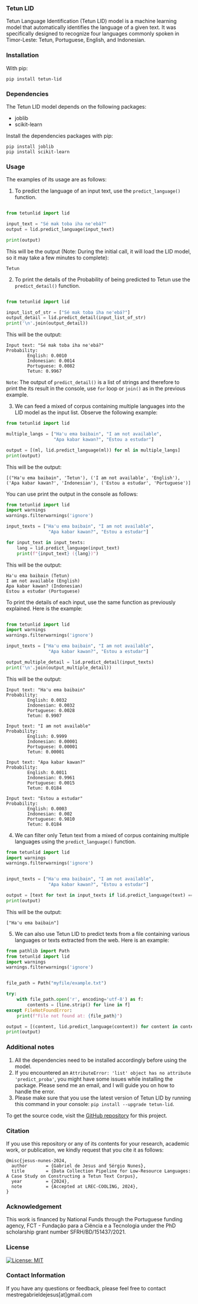 ### Tetun LID
Tetun Language Identification (Tetun LID) model is a machine learning model that automatically identifies the language of a given text. It was specifically designed to recognize four languages commonly spoken in Timor-Leste: Tetun, Portuguese, English, and Indonesian.

### Installation

With pip:

```
pip install tetun-lid
```

### Dependencies

The Tetun LID model depends on the following packages:

* joblib
* scikit-learn

Install the dependencies packages with pip:

```
pip install joblib
pip install scikit-learn
```

### Usage

The examples of its usage are as follows:

1. To predict the language of an input text, use the `predict_language()` function.

```python

from tetunlid import lid

input_text = "Sé mak toba iha ne'ebá?"
output = lid.predict_language(input_text)

print(output)
```


This will be the output (Note: During the initial call, it will load the LID model, so it may take a few minutes to complete):

```
Tetun
```

2. To print the details of the Probability of being predicted to Tetun use the `predict_detail()` function.

```python

from tetunlid import lid

input_list_of_str = ["Sé mak toba iha ne'ebá?"]
output_detail = lid.predict_detail(input_list_of_str)
print('\n'.join(output_detail))
```

This will be the output:

```
Input text: "Sé mak toba iha ne'ebá?"
Probability:
        English: 0.0010
        Indonesian: 0.0014
        Portuguese: 0.0082
        Tetun: 0.9967
```

`Note`: The output of `predict_detail()` is a list of strings and therefore to print the its result in the console, use `for` loop or `join()` as in the previous example.

3. We can feed a mixed of corpus containing multiple languages into the LID model as the input list. Observe the following example:

```python
from tetunlid import lid

multiple_langs = ["Ha'u ema baibain", "I am not available",
                  "Apa kabar kawan?", "Estou a estudar"]

output = [(ml, lid.predict_language(ml)) for ml in multiple_langs]
print(output)
```

This will be the output:

```
[("Ha'u ema baibain", 'Tetun'), ('I am not available', 'English'), ('Apa kabar kawan?', 'Indonesian'), ('Estou a estudar', 'Portuguese')]
```

You can use print the output in the console as follows:

```python
from tetunlid import lid
import warnings
warnings.filterwarnings('ignore')

input_texts = ["Ha'u ema baibain", "I am not available",
                "Apa kabar kawan?", "Estou a estudar"]

for input_text in input_texts:
    lang = lid.predict_language(input_text)
    print(f"{input_text} ({lang})")
```

This will be the output:

```
Ha'u ema baibain (Tetun)
I am not available (English)
Apa kabar kawan? (Indonesian)
Estou a estudar (Portuguese)
```

To print the details of each input, use the same function as previously explained. Here is the example:

```python

from tetunlid import lid
import warnings
warnings.filterwarnings('ignore')

input_texts = ["Ha'u ema baibain", "I am not available",
                "Apa kabar kawan?", "Estou a estudar"]

output_multiple_detail = lid.predict_detail(input_texts)
print('\n'.join(output_multiple_detail))
```

This will be the output:

```
Input text: "Ha'u ema baibain"
Probability:
        English: 0.0032
        Indonesian: 0.0032
        Portuguese: 0.0028
        Tetun: 0.9907

Input text: "I am not available"
Probability:
        English: 0.9999
        Indonesian: 0.00001
        Portuguese: 0.00001
        Tetun: 0.00001

Input text: "Apa kabar kawan?"
Probability:
        English: 0.0011
        Indonesian: 0.9961
        Portuguese: 0.0015
        Tetun: 0.0184

Input text: "Estou a estudar"
Probability:
        English: 0.0003
        Indonesian: 0.002
        Portuguese: 0.9810
        Tetun: 0.0184
```

4. We can filter only Tetun text from a mixed of corpus containing multiple languages using the `predict_language()` function.

```python
from tetunlid import lid
import warnings
warnings.filterwarnings('ignore')


input_texts = ["Ha'u ema baibain", "I am not available",
                "Apa kabar kawan?", "Estou a estudar"]

output = [text for text in input_texts if lid.predict_language(text) == 'Tetun']
print(output)
```

This will be the output:

```
["Ha'u ema baibain"]
```

5. We can also use Tetun LID to predict texts from a file containing various languages or texts extracted from the web. Here is an example:

```python
from pathlib import Path
from tetunlid import lid
import warnings
warnings.filterwarnings('ignore')


file_path = Path("myfile/example.txt")

try:
    with file_path.open('r', encoding='utf-8') as f:
        contents = [line.strip() for line in f]
except FileNotFoundError:
    print(f"File not found at: {file_path}")

output = [(content, lid.predict_language(content)) for content in contents]
print(output)
```

### Additional notes

1. All the dependencies need to be installed accordingly before using the model.
2. If you encountered an `AttributeError: 'list' object has no attribute 'predict_proba'`, you might have some issues while installing the package. Please send me an email, and I will guide you on how to handle the error.
3. Please make sure that you use the latest version of Tetun LID by running this command in your console: `pip install --upgrade tetun-lid`.

To get the source code, visit the [GitHub repository](https://github.com/borulilitimornews/tetun-lid) for this project.


### Citation
If you use this repository or any of its contents for your research, academic work, or publication, we kindly request that you cite it as follows:

````
@misc{jesus-nunes-2024,
  author       = {Gabriel de Jesus and Sérgio Nunes},
  title        = {Data Collection Pipeline for Low-Resource Languages: A Case Study on Constructing a Tetun Text Corpus},
  year         = {2024},
  note         = {Accepted at LREC-COOLING, 2024},
}
````

### Acknowledgement
This work is financed by National Funds through the Portuguese funding agency, FCT - Fundação para a Ciência e a Tecnologia under the PhD scholarship grant number SFRH/BD/151437/2021.


### License

[![License: MIT](https://img.shields.io/badge/License-MIT-yellow.svg)](https://github.com/gabriel-de-jesus/tetun-lid/blob/main/LICENSE)


### Contact Information
If you have any questions or feedback, please feel free to contact mestregabrieldejesus[at]gmail.com